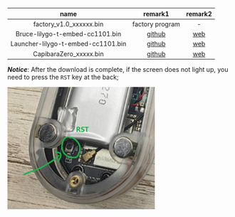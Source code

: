 
|                name                |                           remark1                           |                              remark2                               |
| :--------------------------------: | :---------------------------------------------------------: | :----------------------------------------------------------------: |
|      factory_v1.0_xxxxxx.bin       |                       factory program                       |                                 -                                  |
|  Bruce-lilygo-t-embed-cc1101.bin   |    [github](https://github.com/pr3y/Bruce/tree/WebPage)     |             [web](https://bruce.computer/flasher.html)             |
| Launcher-lilygo-t-embed-cc1101.bin | [github](https://github.com/bmorcelli/M5Stick-Launcher.git) |  [web](https://bmorcelli.github.io/M5Stick-Launcher/flash0.html)   |
|       CapibaraZero_xxxxx.bin       |      [github](https://github.com/CapibaraZero/fw.git)       | [web](https://capibarazero.com/docs/boards/LilyGo_T_Embed_CC1101/) |

***Notice***: After the download is complete, if the screen does not light up, you need to press the `RST` key at the back;

![alt text](../docs/image-3.png)